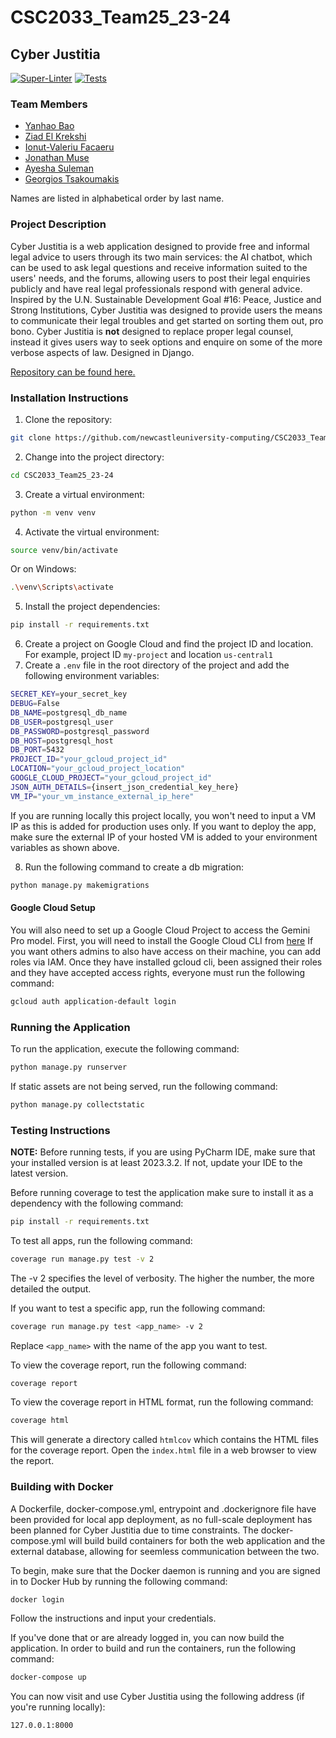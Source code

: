 # CSC2033_Team25_23-24

## Cyber Justitia

[![Super-Linter](https://github.com/newcastleuniversity-computing/CSC2033_Team25_23-24/actions/workflows/linter.yml/badge.svg)](https://github.com/marketplace/actions/super-linter)
[![Tests](https://github.com/newcastleuniversity-computing/CSC2033_Team25_23-24/actions/workflows/test.yml/badge.svg)](https://github.com/newcastleuniversity-computing/CSC2033_Team25_23-24/blob/george/.github/workflows/test.yml)

### Team Members

- [Yanhao Bao](https://github.com/YanhaoBao)
- [Ziad El Krekshi](https://github.com/neuziad)
- [Ionut-Valeriu Facaeru](https://github.com/IanFacaeru)
- [Jonathan Muse](https://github.com/Musey21)
- [Ayesha Suleman](https://github.com/xayeshasulx)
- [Georgios Tsakoumakis](https://github.com/gtsakoumakis2004)

Names are listed in alphabetical order by last name.

### Project Description

Cyber Justitia is a web application designed to provide free and informal legal advice to users through its two main services: the AI chatbot, which can be used to ask legal questions and receive information suited to the users' needs, and the forums, allowing users to post their legal enquiries publicly and have real legal professionals respond with general advice. Inspired by the U.N. Sustainable Development Goal #16: Peace, Justice and Strong Institutions, Cyber Justitia was designed to provide users the means to communicate their legal troubles and get started on sorting them out, pro bono. Cyber Justitia is **not** designed to replace proper legal counsel, instead it gives users way to seek options and enquire on some of the more verbose aspects of law. Designed in Django.

[Repository can be found here.](https://github.com/newcastleuniversity-computing/CSC2033_Team25_23-24)

### Installation Instructions

1. Clone the repository:

```bash
git clone https://github.com/newcastleuniversity-computing/CSC2033_Team25_23-24.git
```

2. Change into the project directory:

```bash
cd CSC2033_Team25_23-24
```

3. Create a virtual environment:

```bash
python -m venv venv
```

4. Activate the virtual environment:

```bash
source venv/bin/activate
```

Or on Windows:

```bash
.\venv\Scripts\activate
```

5. Install the project dependencies:

```bash
pip install -r requirements.txt
```

6. Create a project on Google Cloud and find the project ID and location. For example, project ID `my-project` and location `us-central1`
7. Create a `.env` file in the root directory of the project and add the following environment variables:

```bash
SECRET_KEY=your_secret_key
DEBUG=False
DB_NAME=postgresql_db_name
DB_USER=postgresql_user
DB_PASSWORD=postgresql_password
DB_HOST=postgresql_host
DB_PORT=5432
PROJECT_ID="your_gcloud_project_id"
LOCATION="your_gcloud_project_location"
GOOGLE_CLOUD_PROJECT="your_gcloud_project_id"
JSON_AUTH_DETAILS={insert_json_credential_key_here}
VM_IP="your_vm_instance_external_ip_here"
```

If you are running locally this project locally, you won't need to input a VM IP as this is added for production uses only. If you want to deploy the app, make sure the external IP of your hosted VM is added to your environment variables as shown above.

8. Run the following command to create a db migration:

```bash
python manage.py makemigrations
```

#### Google Cloud Setup

You will also need to set up a Google Cloud Project to access the Gemini Pro model.
First, you will need to install the Google Cloud CLI from [here](https://cloud.google.com/sdk/docs/install)
If you want others admins to also have access on their machine, you can add roles via IAM.
Once they have installed gcloud cli, been assigned their roles and they have accepted access rights, everyone must run the following command:

```bash
gcloud auth application-default login
```

### Running the Application

To run the application, execute the following command:

```bash
python manage.py runserver
```

If static assets are not being served, run the following command:

```bash
python manage.py collectstatic
```

### Testing Instructions

**NOTE:** Before running tests, if you are using PyCharm IDE, make sure that your installed version is at least 2023.3.2. If not, update your IDE to the latest version.

Before running coverage to test the application make sure to install it as a dependency with the following command:

```bash
pip install -r requirements.txt
```

To test all apps, run the following command:

```bash
coverage run manage.py test -v 2
```

The -v 2 specifies the level of verbosity. The higher the number, the more detailed the output.

If you want to test a specific app, run the following command:

```bash
coverage run manage.py test <app_name> -v 2
```

Replace `<app_name>` with the name of the app you want to test.

To view the coverage report, run the following command:

```bash
coverage report
```

To view the coverage report in HTML format, run the following command:

```bash
coverage html
```

This will generate a directory called `htmlcov` which contains the HTML files for the coverage report. Open the `index.html` file in a web browser to view the report.

### Building with Docker

A Dockerfile, docker-compose.yml, entrypoint and .dockerignore file have been provided for local app deployment, as no full-scale deployment has been planned for Cyber Justitia due to time constraints. The docker-compose.yml will build build containers for both the web application and the external database, allowing for seemless communication between the two.

To begin, make sure that the Docker daemon is running and you are signed in to Docker Hub by running the following command:

```bash
docker login
```

Follow the instructions and input your credentials.

If you've done that or are already logged in, you can now build the application. In order to build and run the containers, run the following command:

```bash
docker-compose up
```

You can now visit and use Cyber Justitia using the following address (if you're running locally):

```url
127.0.0.1:8000
```
